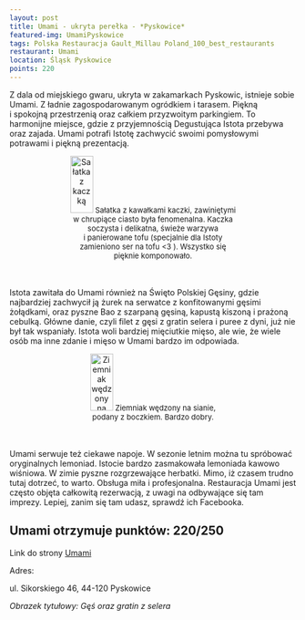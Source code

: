 ```yaml
---
layout: post
title: Umami - ukryta perełka - *Pyskowice*
featured-img: UmamiPyskowice
tags: Polska Restauracja Gault_Millau Poland_100_best_restaurants
restaurant: Umami
location: Śląsk Pyskowice
points: 220
---
```

Z&nbsp;dala od miejskiego gwaru, ukryta w&nbsp;zakamarkach Pyskowic, istnieje sobie Umami.
Z&nbsp;ładnie zagospodarowanym ogródkiem i&nbsp;tarasem. Piękną i&nbsp;spokojną przestrzenią
 oraz całkiem przyzwoitym parkingiem.
To harmonijne miejsce, gdzie z&nbsp;przyjemnością Degustująca Istota przebywa oraz zajada.
Umami potrafi Istotę zachwycić swoimi pomysłowymi potrawami i&nbsp;piękną prezentacją.

<center><div style="width:60%"> <img src="{{site.url}}/assets/img/posts/salatka_z_kaczki.jpg" alt="Sałatka z kaczką" height="100px" width="40px" />
    <font size="2">Sałatka z kawałkami kaczki, zawiniętymi w chrupiące ciasto była fenomenalna.
        Kaczka soczysta i&nbsp;delikatna, świeże warzywa i&nbsp;panierowane tofu
        (specjalnie dla Istoty zamieniono ser na tofu <3 ).
        Wszystko się pięknie komponowało.
    </font></div></center>
<br />&ensp;&ensp;&ensp;&ensp;

Istota zawitała do Umami również na Święto Polskiej Gęsiny, gdzie najbardziej zachwycił
 ją żurek na serwatce z&nbsp;konfitowanymi gęsimi żołądkami,
oraz pyszne Bao z&nbsp;szarpaną gęsiną, kapustą kiszoną i&nbsp;prażoną cebulką.
Główne danie, czyli filet z&nbsp;gęsi z&nbsp;gratin selera i&nbsp;puree z&nbsp;dyni, już nie był tak wspaniały.
 Istota woli bardziej mięciutkie mięso, ale wie, że
wiele osób ma inne zdanie i&nbsp;mięso w Umami bardzo im odpowiada.
<center><div style="width:50%"> <img src="{{site.url}}/assets/img/posts/ziemniak_na_boczku.jpg" alt="Ziemniak wędzony na sianie" height="100px" width="40px" />
    <font size="2"> Ziemniak wędzony na sianie, podany z boczkiem. Bardzo dobry.
    </font></div></center>
<br />&ensp;&ensp;&ensp;&ensp;

Umami serwuje też ciekawe napoje. W&nbsp;sezonie letnim można tu spróbować oryginalnych lemoniad.
Istocie bardzo zasmakowała lemoniada kawowo wiśniowa. W&nbsp;zimie pyszne rozgrzewające herbatki.
Mimo, iż czasem trudno tutaj dotrzeć, to warto. Obsługa miła i&nbsp;profesjonalna.
Restauracja Umami jest często objęta całkowitą rezerwacją, z&nbsp;uwagi na odbywające się tam imprezy.
Lepiej, zanim się tam udasz, sprawdź ich Facebooka.

## Umami otrzymuje punktów: **220/250**
Link do strony [Umami]

Adres:

ul. Sikorskiego 46, 44-120 Pyskowice

_Obrazek tytułowy: Gęś oraz gratin z selera_

[Umami]: http://www.restauracjaumami.pl/



